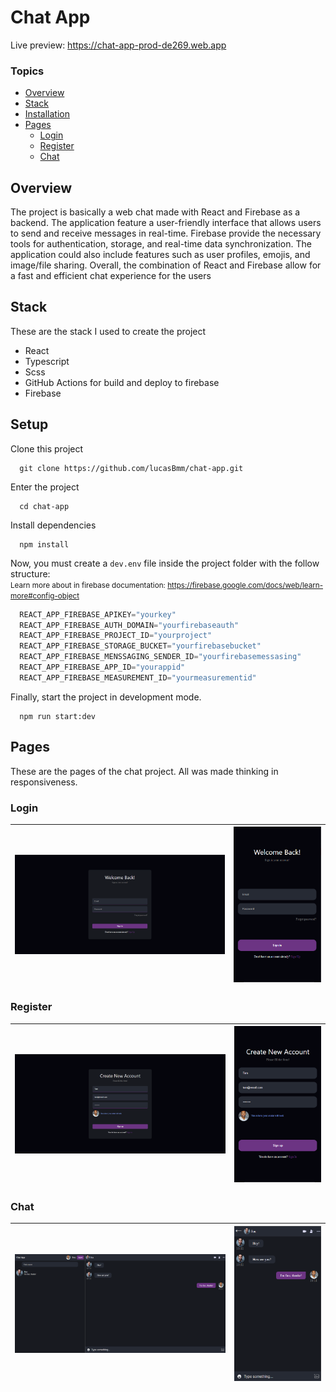 # Chat App

Live preview: https://chat-app-prod-de269.web.app

### Topics

- [Overview](#overview)
- [Stack](#stack)
- [Installation](#setup)
- [Pages](#pages)
  - [Login](#login)
  - [Register](#register)
  - [Chat](#chat)

## Overview

The project is basically a web chat made with React and Firebase as a backend. The application feature a user-friendly interface that allows users to send and receive messages in real-time. Firebase provide the necessary tools for authentication, storage, and real-time data synchronization. The application could also include features such as user profiles, emojis, and image/file sharing. Overall, the combination of React and Firebase allow for a fast and efficient chat experience for the users

## Stack 

These are the stack I used to create the project

<ul>
  <li>React</li>
  <li>Typescript</li>
  <li>Scss</li>
  <li>GitHub Actions for build and deploy to firebase</li>
  <li>Firebase</li>
</ul>

## Setup

Clone this project 
```
  git clone https://github.com/lucasBmm/chat-app.git
```

Enter the project

```
  cd chat-app
```

Install dependencies

```
  npm install
```

Now, you must create a `dev.env` file inside the project folder with the follow structure:\
<small>Learn more about in firebase documentation: https://firebase.google.com/docs/web/learn-more#config-object</small>

```js
  REACT_APP_FIREBASE_APIKEY="yourkey"
  REACT_APP_FIREBASE_AUTH_DOMAIN="yourfirebaseauth"
  REACT_APP_FIREBASE_PROJECT_ID="yourproject"
  REACT_APP_FIREBASE_STORAGE_BUCKET="yourfirebasebucket"
  REACT_APP_FIREBASE_MENSSAGING_SENDER_ID="yourfirebasemessasing"
  REACT_APP_FIREBASE_APP_ID="yourappid"
  REACT_APP_FIREBASE_MEASUREMENT_ID="yourmeasurementid"
```

Finally, start the project in development mode.

```
  npm run start:dev
```

## Pages

These are the pages of the chat project. All was made thinking in responsiveness.

### Login

|   ![image](readmeAssets/loginDesktop.png) | ![image](readmeAssets/loginMobile.png)   |
|-------------------------------------------|------------------------------------------|

### Register

|   ![image](readmeAssets/registerDesktop.png) | ![image](readmeAssets/registerMobile.png)   |
|-------------------------------------------|------------------------------------------|

### Chat
|   ![image](readmeAssets/ChatDesktop.png) | ![image](readmeAssets/chatMobile.png)   |
|-------------------------------------------|------------------------------------------|